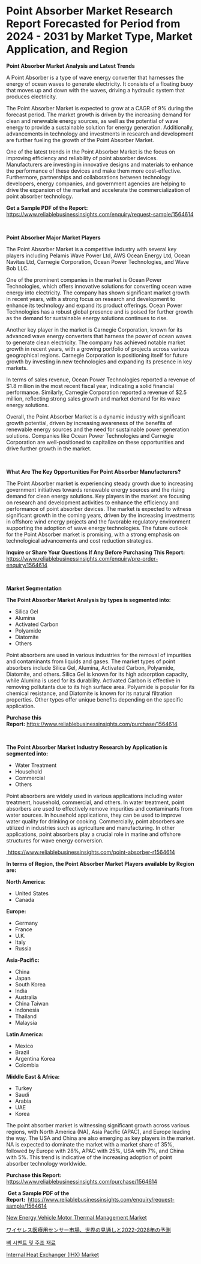 <p><h1>Point Absorber Market Research Report Forecasted for Period from 2024 -  2031 by Market Type, Market Application, and Region</h1></p><p><strong>Point Absorber Market Analysis and Latest Trends</strong></p>
<p><p>A Point Absorber is a type of wave energy converter that harnesses the energy of ocean waves to generate electricity. It consists of a floating buoy that moves up and down with the waves, driving a hydraulic system that produces electricity.</p><p>The Point Absorber Market is expected to grow at a CAGR of 9% during the forecast period. The market growth is driven by the increasing demand for clean and renewable energy sources, as well as the potential of wave energy to provide a sustainable solution for energy generation. Additionally, advancements in technology and investments in research and development are further fueling the growth of the Point Absorber Market.</p><p>One of the latest trends in the Point Absorber Market is the focus on improving efficiency and reliability of point absorber devices. Manufacturers are investing in innovative designs and materials to enhance the performance of these devices and make them more cost-effective. Furthermore, partnerships and collaborations between technology developers, energy companies, and government agencies are helping to drive the expansion of the market and accelerate the commercialization of point absorber technology.</p></p>
<p><strong>Get a Sample PDF of the Report:&nbsp;</strong> <a href="https://www.reliablebusinessinsights.com/enquiry/request-sample/1564614">https://www.reliablebusinessinsights.com/enquiry/request-sample/1564614</a></p>
<p>&nbsp;</p>
<p><strong>Point Absorber Major Market Players</strong></p>
<p><p>The Point Absorber Market is a competitive industry with several key players including Pelamis Wave Power Ltd, AWS Ocean Energy Ltd, Ocean Navitas Ltd, Carnegie Corporation, Ocean Power Technologies, and Wave Bob LLC. </p><p>One of the prominent companies in the market is Ocean Power Technologies, which offers innovative solutions for converting ocean wave energy into electricity. The company has shown significant market growth in recent years, with a strong focus on research and development to enhance its technology and expand its product offerings. Ocean Power Technologies has a robust global presence and is poised for further growth as the demand for sustainable energy solutions continues to rise.</p><p>Another key player in the market is Carnegie Corporation, known for its advanced wave energy converters that harness the power of ocean waves to generate clean electricity. The company has achieved notable market growth in recent years, with a growing portfolio of projects across various geographical regions. Carnegie Corporation is positioning itself for future growth by investing in new technologies and expanding its presence in key markets.</p><p>In terms of sales revenue, Ocean Power Technologies reported a revenue of $1.8 million in the most recent fiscal year, indicating a solid financial performance. Similarly, Carnegie Corporation reported a revenue of $2.5 million, reflecting strong sales growth and market demand for its wave energy solutions.</p><p>Overall, the Point Absorber Market is a dynamic industry with significant growth potential, driven by increasing awareness of the benefits of renewable energy sources and the need for sustainable power generation solutions. Companies like Ocean Power Technologies and Carnegie Corporation are well-positioned to capitalize on these opportunities and drive further growth in the market.</p></p>
<p>&nbsp;</p>
<p><strong>What Are The Key Opportunities For Point Absorber Manufacturers?</strong></p>
<p><p>The Point Absorber market is experiencing steady growth due to increasing government initiatives towards renewable energy sources and the rising demand for clean energy solutions. Key players in the market are focusing on research and development activities to enhance the efficiency and performance of point absorber devices. The market is expected to witness significant growth in the coming years, driven by the increasing investments in offshore wind energy projects and the favorable regulatory environment supporting the adoption of wave energy technologies. The future outlook for the Point Absorber market is promising, with a strong emphasis on technological advancements and cost reduction strategies.</p></p>
<p><strong>Inquire or Share Your Questions If Any Before Purchasing This Report:</strong> <a href="https://www.reliablebusinessinsights.com/enquiry/pre-order-enquiry/1564614">https://www.reliablebusinessinsights.com/enquiry/pre-order-enquiry/1564614</a></p>
<p>&nbsp;</p>
<p><strong>Market Segmentation</strong></p>
<p><strong>The Point Absorber Market Analysis by types is segmented into:</strong></p>
<p><ul><li>Silica Gel</li><li>Alumina</li><li>Activated Carbon</li><li>Polyamide</li><li>Diatomite</li><li>Others</li></ul></p>
<p><p>Point absorbers are used in various industries for the removal of impurities and contaminants from liquids and gases. The market types of point absorbers include Silica Gel, Alumina, Activated Carbon, Polyamide, Diatomite, and others. Silica Gel is known for its high adsorption capacity, while Alumina is used for its durability. Activated Carbon is effective in removing pollutants due to its high surface area. Polyamide is popular for its chemical resistance, and Diatomite is known for its natural filtration properties. Other types offer unique benefits depending on the specific application.</p></p>
<p><strong>Purchase this Report:&nbsp;</strong><a href="https://www.reliablebusinessinsights.com/purchase/1564614">https://www.reliablebusinessinsights.com/purchase/1564614</a></p>
<p>&nbsp;</p>
<p><strong>The Point Absorber Market Industry Research by Application is segmented into:</strong></p>
<p><ul><li>Water Treatment</li><li>Household</li><li>Commercial</li><li>Others</li></ul></p>
<p><p>Point absorbers are widely used in various applications including water treatment, household, commercial, and others. In water treatment, point absorbers are used to effectively remove impurities and contaminants from water sources. In household applications, they can be used to improve water quality for drinking or cooking. Commercially, point absorbers are utilized in industries such as agriculture and manufacturing. In other applications, point absorbers play a crucial role in marine and offshore structures for wave energy conversion.</p></p>
<p><a href="https://www.reliablebusinessinsights.com/point-absorber-r1564614">&nbsp;https://www.reliablebusinessinsights.com/point-absorber-r1564614</a></p>
<p><strong>In terms of Region, the Point Absorber Market Players available by Region are:</strong></p>
<p>
    <p> <strong> North America: </strong>
        <ul>
            <li>United States</li>
            <li>Canada</li>
        </ul>
        </p> 
    <p> <strong> Europe: </strong>
        <ul>
            <li>Germany</li>
            <li>France</li>
            <li>U.K.</li>
            <li>Italy</li>
            <li>Russia</li>
        </ul>
        </p> 
    <p> <strong> Asia-Pacific: </strong>
        <ul>
            <li>China</li>
            <li>Japan</li>
            <li>South Korea</li>
            <li>India</li>
            <li>Australia</li>
            <li>China Taiwan</li>
            <li>Indonesia</li>
            <li>Thailand</li>
            <li>Malaysia</li>
        </ul>
        </p> 
    <p> <strong> Latin America: </strong>
        <ul>
            <li>Mexico</li>
            <li>Brazil</li>
            <li>Argentina Korea</li>
            <li>Colombia</li>
        </ul>
        </p> 
    <p> <strong> Middle East & Africa: </strong>
        <ul>
            <li>Turkey</li>
            <li>Saudi</li>
            <li>Arabia</li>
            <li>UAE</li>
            <li>Korea</li>
        </ul>
    </p>
    </p>
<p><p>The point absorber market is witnessing significant growth across various regions, with North America (NA), Asia Pacific (APAC), and Europe leading the way. The USA and China are also emerging as key players in the market. NA is expected to dominate the market with a market share of 35%, followed by Europe with 28%, APAC with 25%, USA with 7%, and China with 5%. This trend is indicative of the increasing adoption of point absorber technology worldwide.</p></p>
<p><strong>Purchase this Report: </strong><a href="https://www.reliablebusinessinsights.com/purchase/1564614">https://www.reliablebusinessinsights.com/purchase/1564614</a></p>
<p>&nbsp;<strong>Get a Sample PDF of the Report:&nbsp;&nbsp;</strong><a href="https://www.reliablebusinessinsights.com/enquiry/request-sample/1564614">https://www.reliablebusinessinsights.com/enquiry/request-sample/1564614</a></p>
<p><strong></strong></p>
<p><p><a href="https://github.com/WillieWoodard/Market-Research-Report-List-5/blob/main/new-energy-vehicle-motor-thermal-management-market.md">New Energy Vehicle Motor Thermal Management Market</a></p><p><a href="https://github.com/DayanaRunolfsdottir/Market-Research-Report-List-1/blob/main/1833898130011.md">ワイヤレス医療用センサー市場、世界の見通しと2022-2028年の予測</a></p><p><a href="https://github.com/bunxhcci35271755/Market-Research-Report-List-2/blob/main/1845863117859.md">뼈 시멘트 및 주조 재료</a></p><p><a href="https://github.com/marloy8/Market-Research-Report-List-4/blob/main/internal-heat-exchanger-ihx-market.md">Internal Heat Exchanger (IHX) Market</a></p></p>